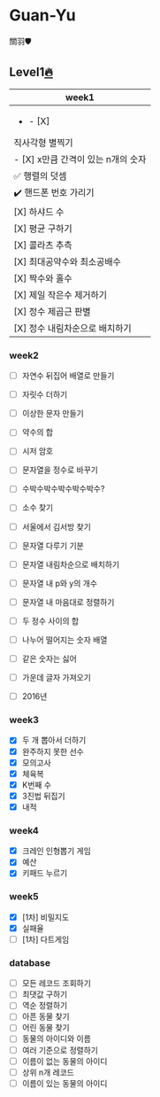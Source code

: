 # Guan-Yu
關羽🛡

## Level1[🔥](https://github.com/Oath-of-the-Peach-Garden/GuanYu)

| week1 |
|---|
| <ul><li>- [X] </li></ul> 직사각형 별찍기 |
| - [X] x만큼 간격이 있는 n개의 숫자 |
| :white_check_mark: 행렬의 덧셈 |
| :heavy_check_mark: 핸드폰 번호 가리기 |
| [X] 하샤드 수 |
| [X] 평균 구하기 |
| [X] 콜라츠 추측 |
| [X] 최대공약수와 최소공배수 |
| [X] 짝수와 홀수 |
| [X] 제일 작은수 제거하기 |
| [X] 정수 제곱근 판별 |
| [X] 정수 내림차순으로 배치하기 |

### week2
- [ ] 자연수 뒤집어 배열로 만들기
- [ ] 자릿수 더하기
- [ ] 이상한 문자 만들기
- [ ] 약수의 합
- [ ] 시저 암호
- [ ] 문자열을 정수로 바꾸기
- [ ] 수박수박수박수박수박수?
- [ ] 소수 찾기
- [ ] 서울에서 김서방 찾기
- [ ] 문자열 다루기 기분
- [ ] 문자열 내림차순으로 배치하기
- [ ] 문자열 내 p와 y의 개수
- [ ] 문자열 내 마음대로 정렬하기
- [ ] 두 정수 사이의 합
- [ ] 나누어 떨어지는 숫자 배열
- [ ] 같은 숫자는 싫어
- [ ] 가운데 글자 가져오기
- [ ] 2016년


### week3
- [X] 두 개 뽑아서 더하기
- [X] 완주하지 못한 선수
- [X] 모의고사
- [X] 체육복
- [X] K번째 수
- [X] 3진법 뒤집기
- [X] 내적

### week4
- [X] 크레인 인형뽑기 게임
- [X] 예산
- [X] 키패드 누르기

### week5
- [X] [1차] 비밀지도
- [X] 실패율
- [ ] [1차] 다트게임

### database
- [ ] 모든 레코드 조회하기
- [ ] 최댓값 구하기
- [ ] 역순 정렬하기
- [ ] 아픈 동물 찾기
- [ ] 어린 동물 찾기
- [ ] 동물의 아이디와 이름
- [ ] 여러 기준으로 정렬하기
- [ ] 이름이 없는 동물의 아이디
- [ ] 상위 n개 레코드
- [ ] 이름이 있는 동물의 아이디